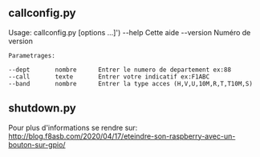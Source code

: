 ## callconfig.py

Usage: callconfig.py [options ...]')
   --help                           Cette aide
   --version                        Numéro de version
   
    Parametrages:
   
    --dept       nombre      Entrer le numero de departement ex:88
    --call       texte       Entrer votre indicatif ex:F1ABC
    --band       nombre      Entrer la type acces (H,V,U,10M,R,T,T10M,S)
    
## shutdown.py

Pour plus d'informations se rendre sur: <http://blog.f8asb.com/2020/04/17/eteindre-son-raspberry-avec-un-bouton-sur-gpio/>
